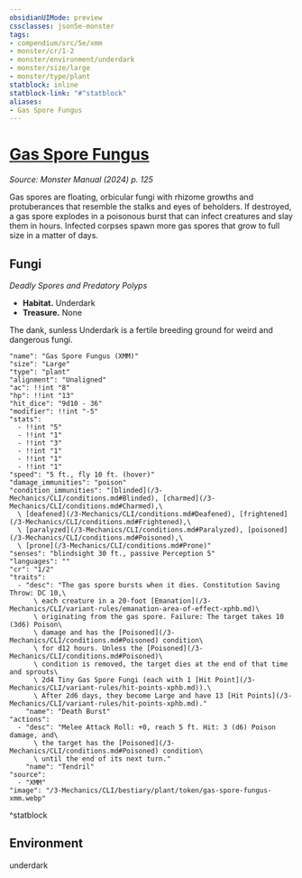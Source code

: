 ```yaml
---
obsidianUIMode: preview
cssclasses: json5e-monster
tags:
- compendium/src/5e/xmm
- monster/cr/1-2
- monster/environment/underdark
- monster/size/large
- monster/type/plant
statblock: inline
statblock-link: "#^statblock"
aliases:
- Gas Spore Fungus
---
```

# [Gas Spore Fungus](3-Mechanics\CLI\bestiary\plant/gas-spore-fungus-xmm.md)
*Source: Monster Manual (2024) p. 125*  

Gas spores are floating, orbicular fungi with rhizome growths and protuberances that resemble the stalks and eyes of beholders. If destroyed, a gas spore explodes in a poisonous burst that can infect creatures and slay them in hours. Infected corpses spawn more gas spores that grow to full size in a matter of days.

## Fungi

*Deadly Spores and Predatory Polyps*

- **Habitat.** Underdark  
- **Treasure.** None  

The dank, sunless Underdark is a fertile breeding ground for weird and dangerous fungi.

```statblock
"name": "Gas Spore Fungus (XMM)"
"size": "Large"
"type": "plant"
"alignment": "Unaligned"
"ac": !!int "8"
"hp": !!int "13"
"hit_dice": "9d10 - 36"
"modifier": !!int "-5"
"stats":
  - !!int "5"
  - !!int "1"
  - !!int "3"
  - !!int "1"
  - !!int "1"
  - !!int "1"
"speed": "5 ft., fly 10 ft. (hover)"
"damage_immunities": "poison"
"condition_immunities": "[blinded](/3-Mechanics/CLI/conditions.md#Blinded), [charmed](/3-Mechanics/CLI/conditions.md#Charmed),\
  \ [deafened](/3-Mechanics/CLI/conditions.md#Deafened), [frightened](/3-Mechanics/CLI/conditions.md#Frightened),\
  \ [paralyzed](/3-Mechanics/CLI/conditions.md#Paralyzed), [poisoned](/3-Mechanics/CLI/conditions.md#Poisoned),\
  \ [prone](/3-Mechanics/CLI/conditions.md#Prone)"
"senses": "blindsight 30 ft., passive Perception 5"
"languages": ""
"cr": "1/2"
"traits":
  - "desc": "The gas spore bursts when it dies. Constitution Saving Throw: DC 10,\
      \ each creature in a 20-foot [Emanation](/3-Mechanics/CLI/variant-rules/emanation-area-of-effect-xphb.md)\
      \ originating from the gas spore. Failure: The target takes 10 (3d6) Poison\
      \ damage and has the [Poisoned](/3-Mechanics/CLI/conditions.md#Poisoned) condition\
      \ for d12 hours. Unless the [Poisoned](/3-Mechanics/CLI/conditions.md#Poisoned)\
      \ condition is removed, the target dies at the end of that time and sprouts\
      \ 2d4 Tiny Gas Spore Fungi (each with 1 [Hit Point](/3-Mechanics/CLI/variant-rules/hit-points-xphb.md)).\
      \ After 2d6 days, they become Large and have 13 [Hit Points](/3-Mechanics/CLI/variant-rules/hit-points-xphb.md)."
    "name": "Death Burst"
"actions":
  - "desc": "Melee Attack Roll: +0, reach 5 ft. Hit: 3 (d6) Poison damage, and\
      \ the target has the [Poisoned](/3-Mechanics/CLI/conditions.md#Poisoned) condition\
      \ until the end of its next turn."
    "name": "Tendril"
"source":
  - "XMM"
"image": "/3-Mechanics/CLI/bestiary/plant/token/gas-spore-fungus-xmm.webp"
```
^statblock

## Environment

underdark
